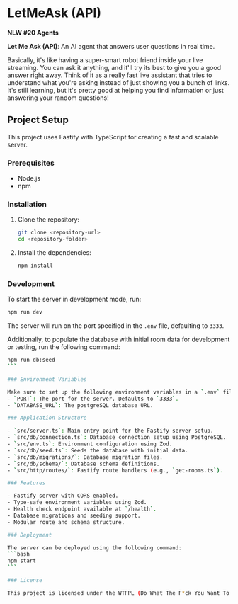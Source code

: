# LetMeAsk (API)

**NLW #20 Agents**

**Let Me Ask (API)**: An AI agent that answers user questions in real time.

Basically, it's like having a super-smart robot friend inside your live streaming. You can ask it anything, and it'll try its best to give you a good answer right away. Think of it as a really fast live assistant that tries to understand what you're asking instead of just showing you a bunch of links. It's still learning, but it's pretty good at helping you find information or just answering your random questions!

## Project Setup

This project uses Fastify with TypeScript for creating a fast and scalable server.

### Prerequisites

- Node.js
- npm

### Installation

1. Clone the repository:
   ```bash
   git clone <repository-url>
   cd <repository-folder>
   ```

2. Install the dependencies:
   ```bash
   npm install
   ```

### Development

To start the server in development mode, run:
```bash
npm run dev
```

The server will run on the port specified in the `.env` file, defaulting to `3333`.

Additionally, to populate the database with initial room data for development or testing, run the following command:
````bash
npm run db:seed
```

### Environment Variables

Make sure to set up the following environment variables in a `.env` file:
- `PORT`: The port for the server. Defaults to `3333`.
- `DATABASE_URL`: The postgreSQL database URL.

### Application Structure

- `src/server.ts`: Main entry point for the Fastify server setup.
- `src/db/connection.ts`: Database connection setup using PostgreSQL.
- `src/env.ts`: Environment configuration using Zod.
- `src/db/seed.ts`: Seeds the database with initial data.
- `src/db/migrations/`: Database migration files.
- `src/db/schema/`: Database schema definitions.
- `src/http/routes/`: Fastify route handlers (e.g., `get-rooms.ts`).

### Features

- Fastify server with CORS enabled.
- Type-safe environment variables using Zod.
- Health check endpoint available at `/health`.
- Database migrations and seeding support.
- Modular route and schema structure.

### Deployment

The server can be deployed using the following command:
```bash
npm start
```

### License

This project is licensed under the WTFPL (Do What The F*ck You Want To Public License).
